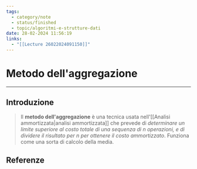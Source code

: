 ```yaml
---
tags:
  - category/note
  - status/finished
  - topic/algoritmi-e-strutture-dati
date: 28-02-2024 11:56:19
links:
  - "[[Lecture 26022024091150]]"
---
```

# Metodo dell'aggregazione
---
## Introduzione
> Il **metodo dell'aggregazione** è una tecnica usata nell'[[Analisi ammortizzata|analisi ammortizzata]] che prevede di _determinare un limite superiore al costo totale di una sequenza di $n$ operazioni, e di dividere il risultato per $n$ per ottenere il costo ammortizzato_.
> Funziona come una sorta di calcolo della media.

## Referenze